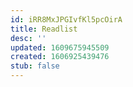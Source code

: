 ```yaml
---
id: iRR8MxJPGIvfKl5pcOirA
title: Readlist
desc: ''
updated: 1609675945509
created: 1606925439476
stub: false
---
```


